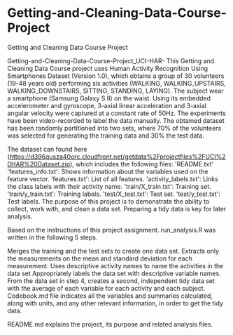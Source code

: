 # Getting-and-Cleaning-Data-Course-Project
Getting and Cleaning Data Course Project

Getting-and-Cleaning-Data-Course-Project_UCI-HAR-
This Getting and Cleaning Data Course project uses Human Activity Recognition Using Smartphones Dataset (Version 1.0), which obtains a group of 30 volunteers (19-48 years old) performing six activities (WALKING, WALKING_UPSTAIRS, WALKING_DOWNSTAIRS, SITTING, STANDING, LAYING). The subject wear a smartphone (Samsung Galaxy S II) on the waist. Using its embedded accelerometer and gyroscope, 3-axial linear acceleration and 3-axial angular velocity were captured at a constant rate of 50Hz. The experiments have been video-recorded to label the data manually. The obtained dataset has been randomly partitioned into two sets, where 70% of the volunteers was selected for generating the training data and 30% the test data.

The dataset can found here (https://d396qusza40orc.cloudfront.net/getdata%2Fprojectfiles%2FUCI%20HAR%20Dataset.zip), which includes the following files:
'README.txt'
'features_info.txt': Shows information about the variables used on the feature vector.
'features.txt': List of all features.
'activity_labels.txt': Links the class labels with their activity name.
'train/X_train.txt': Training set.
'train/y_train.txt': Training labels.
'test/X_test.txt': Test set.
'test/y_test.txt': Test labels.
The purpose of this project is to demonstrate the ability to collect, work with, and clean a data set. Preparing a tidy data is key for later analysis.

Based on the instructions of this project assignment. run_analysis.R was written in the following 5 steps.

Merges the training and the test sets to create one data set.
Extracts only the measurements on the mean and standard deviation for each measurement.
Uses descriptive activity names to name the activities in the data set
Appropriately labels the data set with descriptive variable names.
From the data set in step 4, creates a second, independent tidy data set with the average of each variable for each activity and each subject.
Codebook.md file indicates all the variables and summaries calculated, along with units, and any other relevant information, in order to get the tidy data.

README.md explains the project, its purpose and related analysis files.